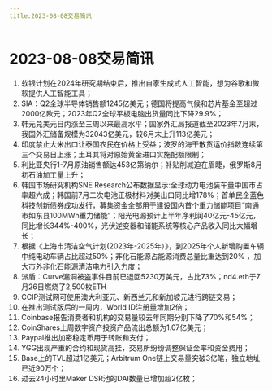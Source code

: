 ```yaml
---
title:2023-08-08交易简讯
---
```

# 2023-08-08交易简讯
1. 软银计划在2024年研究期结束后，推出自家生成式人工智能，想为谷歌和微软提供人工智能工具；
2. SIA：Q2全球半导体销售额1245亿美元；德国将提高气候和芯片基金至超过2000亿欧元；2023年Q2全球平板电脑出货量同比下降29.9%；
3. 韩元兑美元日内涨至三周以来最高水平；国家外汇局报道截至2023年7月末，我国外汇储备规模为32043亿美元，较6月末上升113亿美元；
4. 印度禁止大米出口让泰国农民在价格上受益；波罗的海干散货运价指数连续第三个交易日上涨；土耳其将对原始黄金进口实施配额限制；
5. 利比亚央行1-7月原油销售额达453亿第纳尔；补贴削减迫在眉睫，俄罗斯8月初石油加工量上升；
6. 韩国市场研究机构SNE Research公布数据显示:全球动力电池装车量中国市占率超六成；韩国前7月二次电池正极材料对美出口同比增178%；首单民企蓝色科技创新债券成功发行，募集资金全部用于建设国内首个重力储能项目“南通市如东县100MWh重力储能”；阳光电源预计上半年净利润40亿元-45亿元，同比增长344%-400%，光伏逆变器和储能系统等核心产品收入同比大幅增长；
7. 根据《上海市清洁空气计划(2023年-2025年）》，到2025年个人新增购置车辆中纯电动车辆占比超过50%；非化石能源占能源消费总量比重达到20% ，加大市外非化石能源清洁电力引入力度；
8. 派盾：Curve漏洞被盗事件目前已退回5230万美元，占比73%；nd4.eth于7月26日燃烧了2,500枚ETH
9. CCIP测试网可使用澳大利亚元、新西兰元和新加坡元进行跨链交易；
10. 在推出测试版后的一周内，World ID注册量增加2倍；
11. Coinbase报告消费者和机构的交易量较去年同期分别下降了70%和54%；
12. CoinShares上周数字资产投资产品流出总额为1.07亿美元；
13. Paypal推出加密稳定币用于转账和支付；
14. YGG出现严重的合约和现货高挂，交易所纷纷调整保证金率和资金费用；
15. Base上的TVL超过1亿美元；Arbitrum One链上交易量突破3亿笔，独立地址已近90万个；
16. 过去24小时里Maker DSR池的DAI数量已增加超2亿枚；